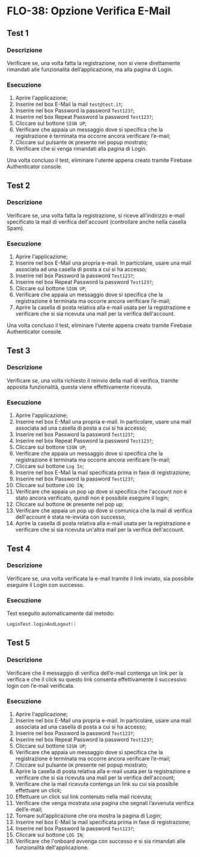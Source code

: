 # FLO-38: Opzione Verifica E-Mail

## Test 1

### Descrizione

Verificare se, una volta fatta la registrazione, non si viene direttamente rimandati alle
funzionalità dell’applicazione, ma alla pagina di Login.

### Esecuzione

1. Aprire l'applicazione;
2. Inserire nel box E-Mail la mail `test@test.it`;
3. Inserire nel box Password la password `Test123?`;
4. Inserire nel box Repeat Password la password `Test123?`;
5. Cliccare sul bottone `SIGN UP`;
6. Verificare che appaia un messaggio dove si specifica che la registrazione è terminata ma occorre ancora verificare l’e-mail;
7. Cliccare sul pulsante `OK` presente nel popup mostrato;
8. Verificare che si venga rimandati alla pagina di Login.

Una volta concluso il test, eliminare l'utente appena creato tramite Firebase Authenticator console.

## Test 2

### Descrizione

Verificare se, una volta fatta la registrazione, si riceve all’indirizzo e-mail specificato la
mail di verifica dell'account (controllare anche nella casella Spam).

### Esecuzione

1. Aprire l'applicazione;
2. Inserire nel box E-Mail una propria e-mail. In particolare, usare una mail associata ad una
casella di posta a cui si ha accesso;
3. Inserire nel box Password la password `Test123?`;
4. Inserire nel box Repeat Password la password `Test123?`;
5. Cliccare sul bottone `SIGN UP`;
6. Verificare che appaia un messaggio dove si specifica che la registrazione è terminata ma occorre ancora verificare l’e-mail;
7. Aprire la casella di posta relativa alla e-mail usata per la registrazione e verificare che si
sia ricevuta una mail per la verifica dell'account.

Una volta concluso il test, eliminare l'utente appena creato tramite Firebase Authenticator console.

## Test 3

### Descrizione

Verificare se, una volta richiesto il reinvio della mail di verifica, tramite apposita
funzionalità, questa viene effettivamente ricevuta.

### Esecuzione

1. Aprire l'applicazione;
2. Inserire nel box E-Mail una propria e-mail. In particolare, usare una mail associata ad una
casella di posta a cui si ha accesso;
3. Inserire nel box Password la password `Test123?`;
4. Inserire nel box Repeat Password la password `Test123?`;
5. Cliccare sul bottone `SIGN UP`;
6. Verificare che appaia un messaggio dove si specifica che la registrazione è terminata ma occorre ancora verificare l’e-mail;
7. Cliccare sul bottone `Log In`;
8. Inserire nel box E-Mail la mail specificata prima in fase di registrazione;
9. Inserire nel box Password la password `Test123?`;
10. Cliccare sul bottone `LOG IN`;
11. Verificare che appaia un pop up dove si specifica che l'account non è stato ancora verificato, quindi
non è possibile eseguire il login;
12. Cliccare sul bottone `OK` presente nel pop up;
13. Verificare che appaia un pop up dove si comunica che la mail di verifica dell'account è stata re-inviata
con successo;
14. Aprire la casella di posta relativa alla e-mail usata per la registrazione e verificare che si
sia ricevuta un'altra mail per la verifica dell'account.

## Test 4

### Descrizione

Verificare se, una volta verificata la e-mail tramite il link inviato,
sia possibile eseguire il Login con successo.

### Esecuzione

Test eseguito automaticamente dal metodo:
```kotlin
LoginTest.loginAndLogout()
```

## Test 5

### Descrizione

Verificare che il messaggio di verifica dell’e-mail contenga un link per la verifica e che il click
su questo link consenta effettivamente il successivo login con l’e-mail verificata.

### Esecuzione
1. Aprire l'applicazione;
2. Inserire nel box E-Mail una propria e-mail. In particolare, usare una mail associata ad una
casella di posta a cui si ha accesso;
3. Inserire nel box Password la password `Test123?`;
4. Inserire nel box Repeat Password la password `Test123?`;
5. Cliccare sul bottone `SIGN UP`;
6. Verificare che appaia un messaggio dove si specifica che la registrazione è terminata ma occorre ancora verificare l’e-mail;
7. Cliccare sul pulsante `OK` presente nel popup mostrato;
8. Aprire la casella di posta relativa alla e-mail usata per la registrazione e verificare che si
sia ricevuta una mail per la verifica dell'account;
9. Verificare che la mail ricevuta contenga un link su cui sia possibile effettuare un click;
10. Effettuare un click sul link contenuto nella mail ricevuta;
11. Verificare che venga mostrata una pagina che segnali l’avvenuta verifica dell’e-mail;
12. Tornare sull’applicazione che ora mostra la pagina di Login;
13. Inserire nel box E-Mail la mail specificata prima in fase di registrazione;
14. Inserire nel box Password la password `Test123?`;
15. Cliccare sul bottone `LOG IN`;
16. Verificare che l'onboard avvenga con successo e si sia rimandati alle funzionalità dell'applicazione.